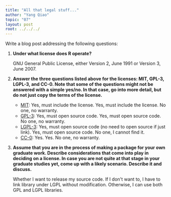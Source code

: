 ```yaml
---
title: "All that legal stuff..."
author: "Yang Qiao"
topic: "07"
layout: post
root: ../../../
---
```


Write a blog post addressing the following questions: 

1. **Under what license does R operate?**

    GNU General Public License, either Version 2, June 1991 or Version 3, June 2007.

2. **Answer the three questions listed above for the licenses: MIT, GPL-3,  LGPL-3, and CC-0. Note that some of the questions might not be answered with a simple yes/no. In that case, go into more detail, but do not just copy the terms of the license.**

    - [MIT](https://opensource.org/licenses/MIT): Yes, must include the license. Yes, must include the license. No one, no warranty.
    - [GPL-3](https://opensource.org/licenses/GPL-3.0): Yes, must open source code. Yes, must open source code. No one, no warranty.
    - [LGPL-3](https://opensource.org/licenses/LGPL-3.0): Yes, must open source code (no need to open source if just link). Yes, must open source code. No one, I cannot find it.
    - [CC-0](https://creativecommons.org/share-your-work/public-domain/cc0/): Yes. Yes. No one, no warranty.
    
3. **Assume that you are in the process of making a package for your own graduate work. Describe considerations that come into play in deciding on a license. In case you are not quite at that stage in your graduate studies yet, come up with a likely scenario. Describe it and discuss.**

    Whether I want to release my source code. If I don't want to, I have to link library under LGPL without modification. Otherwise, I can use both GPL and LGPL libraries.
